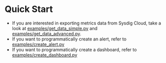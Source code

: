 # Quick Start

- If you are interested in exporting metrics data from Sysdig Cloud, take a look at [examples/get_data_simple.py](https://github.com/draios/python-sdc-client/blob/master/examples/get_data_simple.py) and [examples/get_data_advanced.py](https://github.com/draios/python-sdc-client/blob/master/examples/get_data_advanced.py).
- If you want to programmatically create an alert, refer to [examples/create_alert.py](https://github.com/draios/python-sdc-client/blob/master/examples/create_alert.py)
- If you want to programmatically create a dashboard, refer to [examples/create_dashboard.py](https://github.com/draios/python-sdc-client/blob/master/examples/create_dashboard.py)
